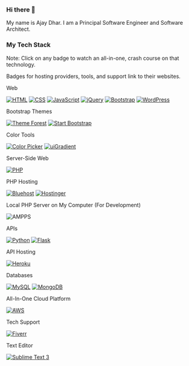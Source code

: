### Hi there 👋

My name is Ajay Dhar. I am a Principal Software Engineer and Software Architect.

### My Tech Stack
Note: Click on any badge to watch an all-in-one, crash course on that technology.

Badges for hosting providers, tools, and support link to their websites.

Web

[![HTML](https://img.shields.io/badge/HMTL-ED8B00?style=for-the-badge&logo=html5&logoColor=black)](https://www.youtube.com/watch?v=kDyJN7qQETA)
[![CSS](https://img.shields.io/badge/CSS-F2F4F9?style=for-the-badge&logo=css3&logoColor=black)](https://www.youtube.com/watch?v=CUxH_rWSI1k)
[![JavaScript](https://img.shields.io/badge/JavaScript-F0DB4F?style=for-the-badge&logo=javascript&logoColor=323330)](https://www.youtube.com/watch?v=_cLvpJY2deo&list=PLBA965A22D89CF13B)
[![jQuery](https://img.shields.io/badge/jQuery-007ACC?style=for-the-badge&logo=jquery&logoColor=white)](https://www.youtube.com/watch?v=BWXggB-T1jQ)
[![Bootstrap](https://img.shields.io/badge/Bootstrap-339933?style=for-the-badge&logo=bootstrap&logoColor=white)](https://www.youtube.com/watch?v=Jyvffr3aCp0)
[![WordPress](https://img.shields.io/badge/WordPress-1a202e?style=for-the-badge&logo=wordpress&logoColor=white)](https://www.youtube.com/watch?v=AABmCvjd_iU)

Bootstrap Themes

[![Theme Forest](https://img.shields.io/badge/Theme_Forest-1677FF?style=for-the-badge)](https://themeforest.net/)
[![Start Bootstrap](https://img.shields.io/badge/Start_Bootstrap-e0234e?style=for-the-badge)](https://startbootstrap.com/themes)

Color Tools

[![Color Picker](https://img.shields.io/badge/Color_Picker-007ACC?style=for-the-badge&logoColor=white)](https://www.w3schools.com/colors/colors_picker.asp)
[![uiGradient](https://img.shields.io/badge/uiGradient-F2F4F9?style=for-the-badge&logoColor=black)](https://uigradients.com/#DigitalWater)

Server-Side Web

[![PHP](https://img.shields.io/badge/PHP-231F20?style=for-the-badge&logo=php&logoColor=white)](https://www.youtube.com/watch?v=pWBRjQBWuYA)

PHP Hosting

[![Bluehost](https://img.shields.io/badge/Bluehost-FE7A16?style=for-the-badge&logoColor=white)](https://www.bluehost.com/)
[![Hostinger](https://img.shields.io/badge/Hostinger-1a202e?style=for-the-badge&logo=hostinger&logoColor=white)](https://www.hostinger.com/)

Local PHP Server on My Computer (For Development)

![AMPPS](https://img.shields.io/badge/AMPPS-F0DB4F?style=for-the-badge&logo=apache&logoColor=323330)

APIs

[![Python](https://img.shields.io/badge/Python-087ea4?style=for-the-badge&logo=python&logoColor=white)](https://www.youtube.com/watch?v=H1elmMBnykA)
[![Flask](https://img.shields.io/badge/Flask-1677FF?style=for-the-badge&logo=flask&logoColor=white)](https://www.youtube.com/watch?v=m5TKQF7WJzc)

API Hosting

[![Heroku](https://img.shields.io/badge/Heroku-F2F4F9?style=for-the-badge&logo=heroku&logoColor=orange)](https://www.heroku.com)

Databases

[![MySQL](https://img.shields.io/badge/MySQL-009639?style=for-the-badge&logo=mysql&logoColor=white)](https://www.youtube.com/watch?v=yPu6qV5byu4)
[![MongoDB](https://img.shields.io/badge/MongoDB-ED8B00?style=for-the-badge&logo=mongodb&logoColor=white)](https://www.youtube.com/playlist?list=PL4RCxklHWZ9v2lcat4oEVGQhZg6r4IQGV)

All-In-One Cloud Platform

[![AWS](https://img.shields.io/badge/AWS-7d64ff?style=for-the-badge&logo=amazon-ec2&logoColor=white)](https://aws.amazon.com/)

Tech Support

[![Fiverr](https://img.shields.io/badge/Fiverr-1a202e?style=for-the-badge&logo=fiverr&logoColor=white)](https://www.fiverr.com/)

Text Editor

[![Sublime Text 3](https://img.shields.io/badge/Sublime_Text_3-e0234e?style=for-the-badge&logo=sublimetext)](https://www.sublimetext.com/)
